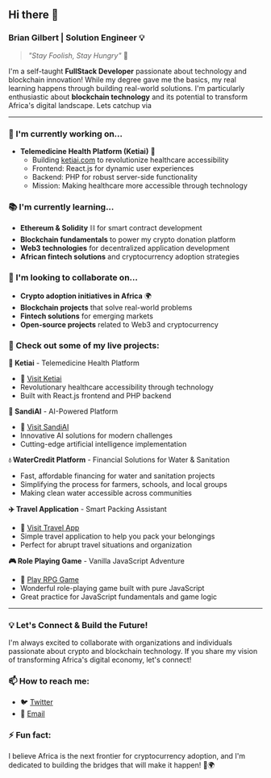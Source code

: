 ## Hi there 👋

### **Brian Gilbert** | Solution Engineer 💡
> *"Stay Foolish, Stay Hungry"* 🚀

I'm a self-taught **FullStack Developer** passionate about technology and blockchain innovation! While my degree gave me the basics, my real learning happens through building real-world solutions. I'm particularly enthusiastic about **blockchain technology** and its potential to transform Africa's digital landscape. Lets catchup via 

---

### 🚀 I'm currently working on...
- **Telemedicine Health Platform (Ketiai)** 🏥
  - Building [ketiai.com](https://ketiai.com/) to revolutionize healthcare accessibility
  - Frontend: React.js for dynamic user experiences
  - Backend: PHP for robust server-side functionality
  - Mission: Making healthcare more accessible through technology

### 📚 I'm currently learning...
- **Ethereum & Solidity** ⛓️ for smart contract development
- **Blockchain fundamentals** to power my crypto donation platform
- **Web3 technologies** for decentralized application development
- **African fintech solutions** and cryptocurrency adoption strategies

### 🤝 I'm looking to collaborate on...
- **Crypto adoption initiatives in Africa** 🌍
- **Blockchain projects** that solve real-world problems
- **Fintech solutions** for emerging markets
- **Open-source projects** related to Web3 and cryptocurrency

### 🎯 Check out some of my live projects:

**🏥 Ketiai** - Telemedicine Health Platform
- 🔗 [Visit Ketiai](https://ketiai.com/)
- Revolutionary healthcare accessibility through technology
- Built with React.js frontend and PHP backend

**🤖 SandiAI** - AI-Powered Platform
- 🔗 [Visit SandiAI](https://sandidotai.com/)
- Innovative AI solutions for modern challenges
- Cutting-edge artificial intelligence implementation

**💧 WaterCredit Platform** - Financial Solutions for Water & Sanitation
- Fast, affordable financing for water and sanitation projects
- Simplifying the process for farmers, schools, and local groups
- Making clean water accessible across communities

**✈️ Travel Application** - Smart Packing Assistant
- 🔗 [Visit Travel App](https://travelapplicationreact.netlify.app/)
- Simple travel application to help you pack your belongings
- Perfect for abrupt travel situations and organization

**🎮 Role Playing Game** - Vanilla JavaScript Adventure
- 🔗 [Play RPG Game](https://roleplaying.netlify.app/)
- Wonderful role-playing game built with pure JavaScript
- Great practice for JavaScript fundamentals and game logic


---

### 💡 Let's Connect & Build the Future!
I'm always excited to collaborate with organizations and individuals passionate about crypto and blockchain technology. If you share my vision of transforming Africa's digital economy, let's connect!

### 📫 How to reach me:
- 🐦 [Twitter](https://x.com/K89991984?t=OvmlifH5JenoKli-lTJMDQ&s=08)  
- 📧 [Email](mailto:katex911@gmail.com)


### ⚡ Fun fact:
I believe Africa is the next frontier for cryptocurrency adoption, and I'm dedicated to building the bridges that will make it happen! 🚀🌍

